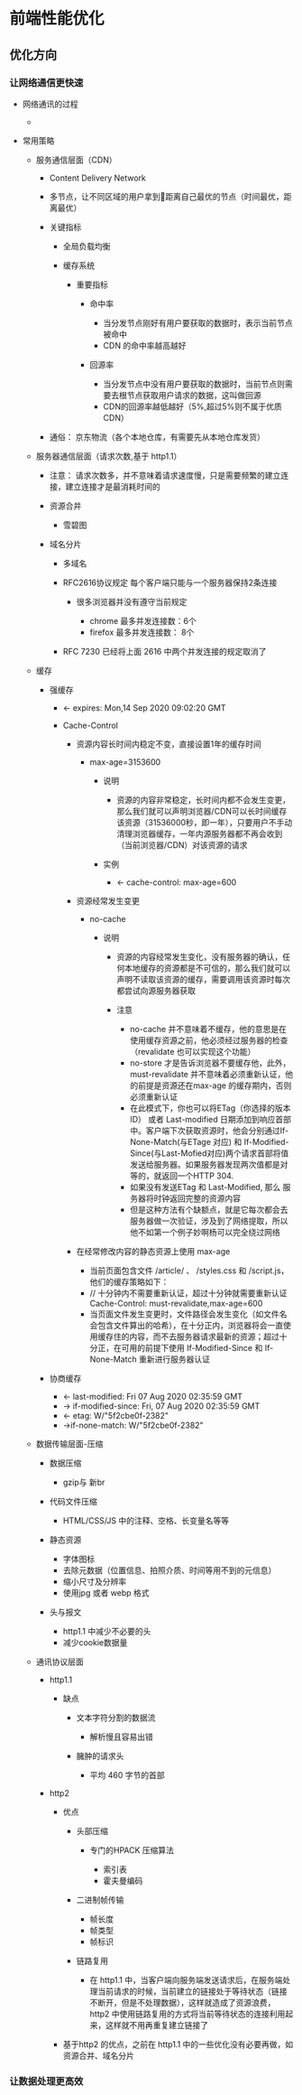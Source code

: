 # 前端性能优化

## 优化方向

### 让网络通信更快速

- 网络通讯的过程

	- 

- 常用策略

	- 服务通信层面（CDN）

		- Content Delivery Network
		- 多节点，让不同区域的用户拿到距离自己最优的节点（时间最优，距离最优）
		- 关键指标

			- 全局负载均衡
			- 缓存系统

				- 重要指标

					- 命中率

						- 当分发节点刚好有用户要获取的数据时，表示当前节点被命中
						- CDN 的命中率越高越好

					- 回源率

						- 当分发节点中没有用户要获取的数据时，当前节点则需要去根节点获取用户请求的数据，这叫做回源
						- CDN的回源率越低越好（5%,超过5%则不属于优质CDN）

		- 通俗： 京东物流（各个本地仓库，有需要先从本地仓库发货）

	- 服务器通信层面（请求次数,基于 http1.1）

		- 注意： 请求次数多，并不意味着请求速度慢，只是需要频繁的建立连接，建立连接才是最消耗时间的
		- 资源合并

			- 雪碧图

		- 域名分片

			- 多域名
			- RFC2616协议规定 每个客户端只能与一个服务器保持2条连接

				- 很多浏览器并没有遵守当前规定

					- chrome 最多并发连接数：6个
					- firefox 最多并发连接数： 8个

			- RFC 7230 已经将上面 2616 中两个并发连接的规定取消了

	- 缓存

		- 强缓存

			- <- expires: Mon,14 Sep 2020 09:02:20 GMT
			- Cache-Control

				- 资源内容长时间内稳定不变，直接设置1年的缓存时间

					- max-age=3153600

						- 说明

							- 资源的内容非常稳定，长时间内都不会发生变更，那么我们就可以声明浏览器/CDN可以长时间缓存该资源（31536000秒，即一年），只要用户不手动清理浏览器缓存，一年内源服务器都不再会收到（当前浏览器/CDN）对该资源的请求

						- 实例

							- <- cache-control: max-age=600

				- 资源经常发生变更

					- no-cache

						- 说明

							- 资源的内容经常发生变化，没有服务器的确认，任何本地缓存的资源都是不可信的，那么我们就可以声明不读取该资源的缓存，需要调用该资源时每次都尝试向源服务器获取
							- 注意

								- no-cache 并不意味着不缓存，他的意思是在使用缓存资源之前，他必须经过服务器的检查（revalidate 也可以实现这个功能）
								- no-store 才是告诉浏览器不要缓存他，此外，must-revalidate 并不意味着必须重新认证，他的前提是资源还在max-age 的缓存期内，否则必须重新认证
								- 在此模式下，你也可以将ETag（你选择的版本ID） 或者 Last-modified 日期添加到响应首部中。客户端下次获取资源时，他会分别通过If-None-Match(与ETage 对应) 和 If-Modified-Since(与Last-Mofied对应)两个请求首部将值发送给服务器。如果服务器发现两次值都是对等的，就返回一个HTTP 304.
								- 如果没有发送ETag 和 Last-Modified, 那么 服务器将时钟返回完整的资源内容
								- 但是这种方法有个缺额点，就是它每次都会去服务器做一次验证，涉及到了网络提取，所以他不如第一个例子妙啊杨可以完全绕过网络

				- 在经常修改内容的静态资源上使用 max-age

					- 当前页面包含文件 /article/ 、 /styles.css 和 /script.js， 他们的缓存策略如下：
					- // 十分钟内不需要重新认证，超过十分钟就需要重新认证
Cache-Control: must-revalidate,max-age=600
					- 当页面文件发生变更时，文件路径会发生变化（如文件名会包含文件算出的哈希），在十分正内，浏览器将会一直使用缓存住的内容，而不去服务器请求最新的资源；超过十分正，在可用的前提下使用 If-Modified-Since 和 If-None-Match 重新进行服务器认证

		- 协商缓存

			- <- last-modified: Fri 07 Aug 2020 02:35:59 GMT
			- -> if-modified-since: Fri, 07 Aug 2020 02:35:59 GMT
			- <- etag: W/"5f2cbe0f-2382"
			- ->if-none-match: W/"5f2cbe0f-2382"

	- 数据传输层面-压缩

		- 数据压缩

			- gzip与 新br

		- 代码文件压缩

			- HTML/CSS/JS 中的注释、空格、长变量名等等

		- 静态资源

			- 字体图标
			- 去除元数据（位置信息、拍照介质、时间等用不到的元信息）
			- 缩小尺寸及分辨率
			- 使用jpg 或者 webp 格式

		- 头与报文

			- http1.1 中减少不必要的头
			- 减少cookie数据量

	- 通讯协议层面

		- http1.1

			- 缺点

				- 文本字符分割的数据流

					- 解析慢且容易出错

				- 臃肿的请求头

					- 平均 460 字节的首部

		- http2

			- 优点

				- 头部压缩

					- 专门的HPACK 压缩算法

						- 索引表
						- 霍夫曼编码

				-  二进制帧传输

					- 帧长度
					- 帧类型
					- 帧标识

				- 链路复用

					- 在 http1.1 中，当客户端向服务端发送请求后，在服务端处理当前请求的时候，当前建立的链接处于等待状态（链接不断开，但是不处理数据），这样就造成了资源浪费，http2 中使用链路复用的方式将当前等待状态的连接利用起来，这样就不用再重复建立链接了

			- 基于http2 的优点，之前在 http1.1 中的一些优化没有必要再做，如 资源合并、域名分片

### 让数据处理更高效

